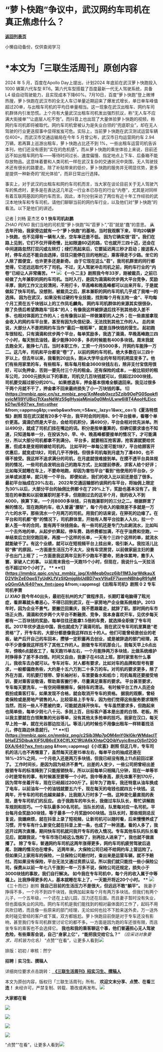 # “萝卜快跑”争议中，武汉网约车司机在真正焦虑什么？

[**返回列表页**](/gzh/三联生活周刊)

小懒自动备份，仅供查阅学习

# ***本文为「三联生活周刊」原创内容**

  
  
2024 年 5 月，百度在Apollo Day上提出，计划2024 年底前在武汉萝卜快跑投入 1000 辆第六代车型
RT6。第六代车型搭载了百度最新一代无人驾驶系统，具备 L4
级自动驾驶能力，且实现成本下降60%。7月10日，百度“萝卜快跑”登上微博热搜，萝卜快跑在武汉市的全无人车订单量近期迎来了爆发式增长，单日单车峰值超过20单，与出租车司机的平均日单量相当。这一现象在武汉出租车、网约车司机群体内引发恐慌。上个月有大量武汉出租车司机发出强烈抗议，称“无人车不应满大街接单”“让底层人吃不饱”。而抖音上也出现了大量体验萝卜快跑的视频，称网约车司机即将被取代。网约车司机曾被认为是失业白领的“兜底职业”，却在无人驾驶的行业更迭叙事中显得岌岌可危。实际上，当前萝卜快跑在武汉测试运营车辆仅400+。而武汉市交通运输局在今年
5 月曾公布，武汉市日均运营网约车 2.94万辆，若再算上巡游出租车，萝卜快跑占比还不到
1%，一些出租车运营司机告诉本刊，他们还没有感到“实在的危机感”。而从萝卜快跑的乘坐体验上来说，目前还远不如出租车网约车——等待时间过长、速度偏慢、指定地点上下车、后备箱不能存放物品。这意味着要和人类司机一样在武汉复杂的交通状况中突围，无人驾驶技术还有很长的路要走。除了补贴带来的低价，萝卜快跑的服务并无明显优势，更多是提供一种新奇的“观光体验”，而非日常出行选择。

事实上，对于武汉的出租车和网约车司机而言，当大家在谈论目前关于无人驾驶汽车的焦虑时，更多是在表达这几年这一行业本已存在的行业“内卷”，尤其是对同样有着互联网基因的网约车而言。因此，本刊分别采访了两位有近十年工作经验的武汉本地快车和专车司机，请他们聊聊当前的网约车行业，以及他们对“萝卜快跑”的看法。以下是他们的讲述。

  

  
  
记者 | 刘畅 夏杰艺 **0** **1** **快车司机赵鹏**  
 _ZHAO PENG_ 我们当地的司机管“萝卜快跑”叫“苕萝卜”,“苕”就是“蠢”的意思。
****从去年开始，我家旁边就有一个“萝卜快跑”的基地，当时我观察下来，平均20辆萝卜快跑，也不见得有一辆有人坐，空车率还是不低。
因为它确实很“苕”。我们在路上见到，它们不仅开得奇慢，比如限速60迈的路，它也就开三四十迈，还会在中间道路忽然打双闪或左转灯；绿灯亮起来后，它要延迟两三秒才启动；接送客人时，停车点还不能自由选择，往往只能停在目的地附近，乘客得走不少路。坐它的人除了图便宜，也许更多还是新奇。
**由于它现在这么“苕”，我司机群里的同行都觉得，它还远远取代不了司机。不过，无人驾驶冲击司机之前，网约车行业的“内卷”已经让人非常痛苦。** **
**![](https://mmbiz.qpic.cn/sz_mmbiz_jpg/XnMeqb0xcz6ib11M3JqrWdkauXD2V9rZe9icibKME9mPTVQ7icG5rX7icpMQEtwNctfE5wr7r22xTxWVkSF6ibrM1shQ/640?wx_fmt=jpeg)****
《一仆二主》剧照我今年33岁，刚被裁员，之前已经做了九年兼职的网约车司机。当时入行，是因为滴滴和优步两大平台竞争，奖励丰厚，我的工作又比较清闲，不用打卡，早高峰和晚高峰都可以出来开车，于是就做起了快车司机。没想到，被裁员之后，原本兼职的网约车司机几乎成了我唯一的选择。
**因为在武汉，如果没有过硬的专业技能，找到每个月有五险一金“、平均每个月工资在五千块钱以上的工作凤毛麟角。**
网约车司机群体的来源其实很很杂，除了负债后希望靠跑车“回本”的人；有像我这样被辞退后找不到其他收入差不多、也相对体面的工作的人；也有像我以前一样做兼职的人之外；在一些直接拿现金收入的网约车平台里，甚至有因为失信纪录、无法找到其他工作的人。
**总的来说，大部分人不是把网约车当作“最后一根稻草”，就是当挣快钱的营生。**
起初跑车很轻松，只有滴滴和优步两个平台，每单奖励多，我选了滴滴，早晚高峰跑三四个小时，每天刨去油钱，最少能挣300多，多的时候能有400多块钱。周末我就去跑全天，能挣七八百。当时本职工作，工资一个月5000多，开网约车能挣一万二。这几年，司机和平台都变“卷”了，以前的网约车司机，绝大多数在以三四十岁以上，但去年以来，我看到20出头，刚从大学毕业的年轻司机明显变多了。他们有些用家里的车，有些租车，租车每月租金3600块钱左右，除非支付宝信用很好，可以免押金，否则一要先付三个月的租金。还有保险的成本，一般比较好的租车公司，2000元损失以下的事故，司机交几百块钱就可以，但超过2000块钱，司机要交超过部分的20%。
**如果想退车，押金基本很难全额退回来。我见过很多干两个月就不干了，押金拿不回来最终损失了小一万块钱的事。**
**![](https://mmbiz.qpic.cn/sz_mmbiz_png/XnMeqb0xcz5Zzib9OePG0SpokflsvicM1l9YUBicjTtXasNdWz5SglHyajaMjnia0q0MnULww6l8T4AooHLEicckD1w/640?wx_fmt=other
&from;=appmsg&tp;=webp&wxfrom;=5&wx;_lazy=1&wx;_co=1)**《夏洛特烦恼》剧照
****现在武汉就有20多个平台，我平时会同时用8、9个平台接单，看哪个单价更高。滴滴仍然是大平台，会给司机积分，满490分，平台会相对优先派单。所以490分，就成了司机们挂在嘴边的词。积分是按单量算的，但确切要求谁也不知道，只知道每单一分，在投诉为0，早、中、晚高峰都要接单的情况下，才可能满分，所以大部分司机都拿不到满分。
**平台多，就要相互抢客源，抢客源就要给优惠，但成本是变相转嫁给司机的。**
比如平时一单每公里可能1块7，平台给顾客开优惠后，就变成1块2，司机几乎不挣钱。但很多司机每到月底为了凑490，也不得不接受。我这样不追求满分的司机，在月底就很难接到单。在摸不透平台具体规则的情况，一些司机会发明出自己的跑车方式，比如提前停表，求客人给个好评；比如每天就睡在车上，不要命地跑，却因为害怕平台“看到”他使用的平台杂，少派单或派差单，就只用一个平台。
**即便如此，我们的收入比以前还是低了很多。** 最初平台抽成在20%左右，
2022年交通运输部约谈网约车平台，将抽佣上限定为30%以后，大部分平台的抽佣比例都卡在了29%上下，奖励也基本没有了。我现在的单数和以前做兼职时差不多，但刚刚过去的这半个月，我的收入不到4000，换算下来，一个月8000多块钱，只有跑兼职时的三分之二。根据群里了解的情况，现在跑网约车，收入普遍“腰斩”，每个月收入的极限差不多就是一万六七的水平，那些流水一个月两万的司机，用我们的话来说，在猝死的边缘了。在平台和司机都“卷”的情况下，司机群体里，开始有人帮平台拉新人入伙，拉一个新人签一年的合同，能有两千块钱佣金。有一些司机还是专门为此刷流水，比如叫一个去外地的单，从起步价算起，停车费、路桥费都加满，不在乎油费和空跑，一单结束后立刻空跑回来，再接一个这样的长单，一天有个三四个这样的单，就流水就能破千了。有这个业绩，就可以在短视频平台上挂出来，吸引新人。我拉活儿比较“佛”的原因，一方面是生活压力不太大，没有车贷房贷，以前做家庭主妇的妻子也出门上班了；一方面是我这两年见到不少跑车不要命，把身体累垮，撒手人寰、家破人亡的事。
**以前周末我也一天跑15个小时，但现在，我说什么一天拉活也不超过10个小时了。** **
**![](https://mmbiz.qpic.cn/sz_mmbiz_jpg/XnMeqb0xcz6ib11M3JqrWdkauXD2V9rZeE0qoSTyUdKLfVzSIQmjglibUdBD7wxV9iaEF7iavmNBhbgR91gMoQGmGA/640?wx_fmt=jpeg
&from;=appmsg)****《出租车司机》剧照 **0** **2** **专车司机李萧**  
 _LI XIAO_
我今年40出头，最初在杭州的大厂做程序员，长期盯着电脑得了眩光症，看屏幕就头晕恶心，不得已回到武汉，在一家房地产企业做系统维护。2013年时，因为企业不景气，要搬迁回重庆，我不愿跟着走，就辞了职。那时网约车市场正火热，滴滴和优步两个大平台不断融资、竞争，我本身喜欢开车，见优步每天都有一二百块钱的奖励，每单往往还能拿1.5倍的车费，就选择全职做了专车司机。2017年优步退出中国，我也就成为了滴滴司机。我在武汉专车司机里算是“老资格”了，开专车的，大部分都是像我这样四五十的人。他们可能曾经是创业的老板，破产后开自己的车回本，攒够一定积蓄再去创业，或是被辞退的部门经理，其中不少是像我这样找不了其他工作的人。刚做专车司机那会儿，我每天早上6点出车，傍晚6点就收工了，每天跑15单左右，一个月能挣两万多块钱，比做系统维护时挣得多了差不多四倍。时间又自由，我妻子在4S店上班，那时家里有什么事儿，我收车去办就可以。专车对车、对人都有要求，比如对车的品牌和型号有要求，一般都偏商务些，大约是十五六万到二十多万的车。对司机的要求更多，除了外在方面，司机要打领带、穿长袖衬衫，车里要备水和纸巾；司机每周还要接受培训，要对乘客说敬语，帮助乘客搬行李，尽量满足乘客的要求。
**平台甚至要求，专车每天要洗车，一有空闲得擦擦车，保持车的清洁。** 有时候平台工作人员还会假扮成乘客打车，如果发现不合格，就会取消开专车的资格。
**据我的观察，曾经卖保险或是房地产销售的人，比较容易上手专车，因为他们觉得这些服务要求理所当然，而另一些人不愿被约束，可能就选择开快车。**
专车虽然要求多，但跑起来也简单些，每单少则七八十元、多则上百，目标客户基本是出差的白领、老板。所以我主要就在白领聚集的光谷等单，没有其他太多抢单的技巧。我家在汉口，每天早上抢一单，就在光谷那边拉活儿。等活儿的时候也不用像出租车一样转着找活儿，停在路边休息就行。
**
**![](https://mmbiz.qpic.cn/mmbiz_png/c2Sib3Mp7pOM4mY0kIGkrWMdacITbHaEZ5DibukXIF5UB6cEX4CIfLXC1RUA6kXhtpCQOibYuyic8mzOjSn12G0DXA/640?wx_fmt=png
&from;=appmsg)****《小欢喜》剧照
**但这几年，专车司机的活儿也不再惬意了，虽然每天还是15单左右，每单平台的抽成还是在18%~25%之间，一个月收入还是两万多块钱，但我已经没有晚上11点前回过家了。**
工作时间长，是因为因为经济不景气，出差的人变少，一些公司把曾经出差报销专车的标准降到了只能报销快车，所以以前每单只相隔几分钟，现在一单等半小时是常有的事，有时候甚至要等一个小时。我中等身高，原先体重不到170斤，因为常年坐着开车，现在已经超过200斤了。前年为了跑车，我还特意从油车换成了电车，以前油车一个的油钱就要五六千，现在每天的电钱也就四五十块钱。
**这两年，开专车的司机也越来越多，比我刚入行时多了一倍。这种变化最直观的表现，是专车司机们的反应。**
由于我跑车的年头长，我做过车队队长，帮忙讲解跑车规则和技巧。一个车队最多30名司机，当队长的话，队里每对应一名司机，平台每月会奖励30块钱，等于最多一个月奖励900块钱。当队长时，那些规则总反复说，我嫌麻烦，就在抖音上录了短视频，让新司机可以随时看，后来慢慢养成了习惯，开专车有什么新变化就在抖音上发一条，也成了一种消遣。看的人多了，我还开过两次直播，期间快车司机就问我开专车的收入情况。专车其他车队的队长看见后，就跟我说，“专车市场已经这么饱和了，别再拉人进来了”，我也就不做直播了。
**除了专车，普通网约车司机这两年涨得更多，网约车司机疲劳驾驶后追尾、刮蹭的情况也在增多。**
近两年来，大保险公司已经不给网约车上营运险了。但如果只上家用车的保险，一旦保险公司赔付时，查出来是运营车辆，就不予赔付。而如果没有保险，平台无法又通过资质认证。所以我们就只能找一些小保险公司，保费从以前一年七八千涨到一年一万多不说，保险公司还规定，损失小于3000块钱的事故，我们自行解决。
**如今我在专车司机中，每个月的收入属于中等偏上。比我挣得更多的人，基本就睡在车上了，一天能开将近20个小时。** **
**![](https://mmbiz.qpic.cn/sz_mmbiz_jpg/XnMeqb0xcz6ib11M3JqrWdkauXD2V9rZeoKMmVn8VicXXnIKiaqfVHn8ydHRRBichXDfs3VYeY2sEnvmz2HeicTribwA/640?wx_fmt=jpeg)****
《三十而已》剧照 **我自己目前的生活压力不是很大，但远远不敢“躺平”。**
我妻子挣得不多，一个月不到四千块钱，我俩加起来每个月有两万多块钱。但我们有两个儿子，一个五年级，一个还在上幼儿园，压力还在后面。而且妻子暂时没有失业，但也面临失业的风险。网约车司机是我们能找到的相对最体面的工作了，起码不用风吹日晒，而且像一些原来的部门经理，无论如何也拉不下脸来送外卖，万一送外卖时碰见曾经的客户或下属，双方都尴尬。萝卜快跑目前倒是对于专车还没有影响，甚至我们专车司机群里讨论它的都不多。一方面是因为跑的车还很有限，而且坐专车的乘客也不会选择它。
**我也和我的乘客聊这个事，他们普遍担心无人驾驶危险，有些乘客会说，自己“身家上亿”，“能把我交给它么？”** _（应采访对象要求，司机皆为化名）_
“点赞”“在看”，让更多人看到![](https://mmbiz.qpic.cn/mmbiz_gif/c2Sib3Mp7pON9hkSZwdTibRHNZSMPyiapUCHJwlyoZVBC3SfmPmF0VKjkm3NiaToQloHFJ6icyicqZnqgXp6pSQJt5gg/640?wx_fmt=gif&from;=appmsg&wxfrom;=5&wx;_lazy=1&tp;=wxpic)  
  
  
  
  
  

排版：初初 / 审核：然宁

  
 **招聘｜实习生、撰稿人**  

详细岗位要求点击跳转：[
**《三联生活周刊》招实习生、撰稿人**](http://mp.weixin.qq.com/s?__biz=MTc5MTU3NTYyMQ==&mid=2651136871&idx=3&sn=f1c0777fe9d31881e5dfca68ebc2937f&chksm=5907324d6e70bb5b3546dfe1c7b31b5fe05664bebbf36356ba9a1a352e0678444cad62875ad4&scene=21#wechat_redirect)

本文为原创内容，版权归「三联生活周刊」所有。 **欢迎文末分享、点赞、在看三连！**
未经许可，严禁复制、转载、篡改或再发布。![](https://mmbiz.qpic.cn/sz_mmbiz_png/Gg7Qtoh7Aic9ZTmAdCc80b4nD7xicgPt863QWU7oNswDx19XrjfTtSl8QwatY2EEZGuNd1WRRiapDZjcDhTnNYmBg/640?wx_fmt=other&wxfrom;=5&wx;_lazy=1&wx;_co=1&retryload;=1&tp;=webp)

 **大家都在看**

  

[![](https://mmbiz.qpic.cn/mmbiz_jpg/c2Sib3Mp7pONpdFrunWdJia5mb5KiaM0SOPpwHOqvabGZOlDvia7pBlQdYtSfRrHuR9XuTJ47x8h3k82ibV0ZKoXFJw/640?wx_fmt=jpeg&from;=appmsg&wxfrom;=5&wx;_lazy=1&wx;_co=1&tp;=wxpic)](http://mp.weixin.qq.com/s?__biz=MTc5MTU3NTYyMQ==&mid=2651405557&idx=1&sn=123637628263b96b1e351806b7652621&chksm=590b2ddf6e7ca4c9f48e32c67f54d184c3b4bed1d19138dd7226984b54377821069b003b49b6&scene=21#wechat_redirect)

[![](https://mmbiz.qpic.cn/mmbiz_jpg/c2Sib3Mp7pONpdFrunWdJia5mb5KiaM0SOPNbvu8FItnIx1WBKllh4r5pdRZIiam7AFzJ7XhjT8WmAuH6Suxe62Xgg/640?wx_fmt=jpeg&wxfrom;=5&wx;_lazy=1&wx;_co=1&tp;=wxpic)](http://mp.weixin.qq.com/s?__biz=MTc5MTU3NTYyMQ==&mid=2651405455&idx=1&sn=c2ed3d59c699c2af60e8264aa32f0e68&chksm=590b2da56e7ca4b30176aec88728cd02fff90f567566249b945e1bd35141a1ebb9be381d8961&scene=21#wechat_redirect)  

![](https://mmbiz.qpic.cn/sz_mmbiz_png/Gg7Qtoh7Aic9ZTmAdCc80b4nD7xicgPt86k1kgpU51hWCHjV92ryhVW35PLCvLhxLw9XDhXjgeDyZhHSx5EbRcfg/640?wx_fmt=other&wxfrom;=5&wx;_lazy=1&wx;_co=1&retryload;=1&tp;=webp)

  
[![](https://mmbiz.qpic.cn/mmbiz_png/EOuQaibPCVLyVdaUvpmv4v2HmrwqyLyb0gxvS8Tl2nYAWb9YxK1sbZ7SicW9lgiapExHvz3nrn2p9DDOKkicXpgJLg/640?wx_fmt=png&from;=appmsg&wxfrom;=5&wx;_lazy=1&wx;_co=1&tp;=wxpic)]()  
  
“点赞”“在看”，让更多人看到![](https://mmbiz.qpic.cn/mmbiz_gif/c2Sib3Mp7pON9hkSZwdTibRHNZSMPyiapUCHJwlyoZVBC3SfmPmF0VKjkm3NiaToQloHFJ6icyicqZnqgXp6pSQJt5gg/640?wx_fmt=gif&from;=appmsg&wxfrom;=5&wx;_lazy=1&tp;=wxpic)


